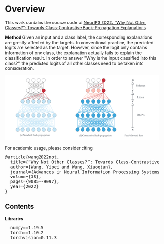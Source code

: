 # Overview

This work contains the source code of [NeurIPS 2022: “Why Not Other Classes?”: Towards Class-Contrastive Back-Propagation Explanations](https://openreview.net/pdf?id=X5eFS09r9hm)

**Method**
Given an input and a class label, the corresponding explanations are greatly affected by the targets. In conventional practice, the predicted logits are selected as the target. However, since the logit only contains information of one class, the explanation actually fails to explain the classification result. In order to answer "Why is the input classified into this class?", the predicted logits of all other classes need to be taken into consideration.

![alt text](https://github.com/yipei-wang/Images/blob/main/Contrastive/ContrastiveBP.png)

For academic usage, please consider citing

<pre>
@article{wang2022not,
  title={“Why Not Other Classes?”: Towards Class-Contrastive Back-Propagation Explanations},
  author={Wang, Yipei and Wang, Xiaoqian},
  journal={Advances in Neural Information Processing Systems},
  volume={35},
  pages={9085--9097},
  year={2022}
}
</pre>


## Contents

**Libraries**

<pre>
  numpy==1.19.5
  torch==1.10.2
  torchvision=0.11.3
</pre>

